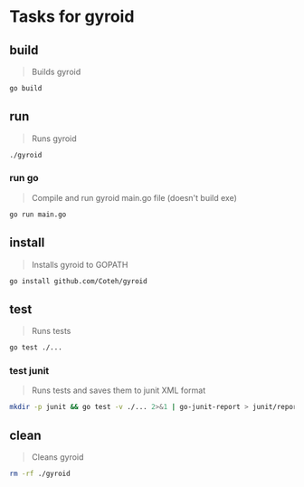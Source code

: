 # Tasks for gyroid

## build

> Builds gyroid

```sh
go build
```

## run

> Runs gyroid

```sh
./gyroid
```

### run go

> Compile and run gyroid main.go file (doesn't build exe)

```sh
go run main.go
```

## install

> Installs gyroid to GOPATH

```sh
go install github.com/Coteh/gyroid
```

## test

> Runs tests

```sh
go test ./...
```

### test junit

> Runs tests and saves them to junit XML format

```sh
mkdir -p junit && go test -v ./... 2>&1 | go-junit-report > junit/report.xml
```

## clean

> Cleans gyroid

```sh
rm -rf ./gyroid
```
